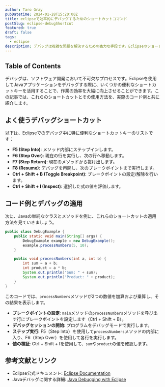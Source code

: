 ```yaml
---
author: Taro Gray
pubDatetime: 2024-01-28T15:20:00Z
title: eclipseで効率的にデバッグするためのショートカットコマンド
postSlug: eclipse-debugShortcut
featured: true
draft: false
tags:
  - eclipse
description: デバッグは複雑な問題を解決するための強力な手段です。Eclipseのショートカットキーを上手く活用することで、より効率的かつ効果的にデバッグを進めることができるでしょう。
---
```


## Table of Contents

デバッグは、ソフトウェア開発において不可欠なプロセスです。Eclipseを使用してJavaアプリケーションをデバッグする際に、いくつかの便利なショートカットキーを活用することで、作業の効率を大幅に向上させることができます。この記事では、これらのショートカットとその使用方法を、実際のコード例と共に紹介します。

## よく使うデバッグショートカット

以下は、Eclipseでのデバッグ中に特に便利なショートカットキーのリストです：

- **F5 (Step Into)**: メソッド内部にステップインします。
- **F6 (Step Over)**: 現在の行を実行し、次の行へ移動します。
- **F7 (Step Return)**: 現在のメソッドから抜け出します。
- **F8 (Resume)**: デバッグを再開し、次のブレークポイントまで実行します。
- **Ctrl + Shift + B (Toggle Breakpoint)**: ブレークポイントの設定/解除を行います。
- **Ctrl + Shift + I (Inspect)**: 選択した式の値を評価します。

## コード例とデバッグの適用

次に、Javaの単純なクラスとメソッドを例に、これらのショートカットの適用方法を見ていきましょう。

```java
public class DebugExample {
    public static void main(String[] args) {
        DebugExample example = new DebugExample();
        example.processNumbers(5, 10);
    }

    public void processNumbers(int a, int b) {
        int sum = a + b;
        int product = a * b;
        System.out.println("Sum: " + sum);
        System.out.println("Product: " + product);
    }
}
```

このコードでは、`processNumbers`メソッドが2つの数値を加算および乗算し、その結果を表示します。

- **ブレークポイントの設定**: `main`メソッドの`processNumbers`メソッドを呼び出す行にブレークポイントを設定します（Ctrl + Shift + B）。
- **デバッグセッションの開始**: プログラムをデバッグモードで実行します。
- **ステップ実行**: F5（Step Into）を使用して`processNumbers`メソッドの内部に入り、F6（Step Over）を使用して各行を実行します。
- **値の検証**: Ctrl + Shift + Iを使用して、`sum`や`product`の値を確認します。

## 参考文献とリンク

- Eclipse公式ドキュメント: [Eclipse Documentation](https://www.eclipse.org/documentation/)
- Javaデバッグに関する詳細: [Java Debugging with Eclipse](https://www.vogella.com/tutorials/EclipseDebugging/article.html)
